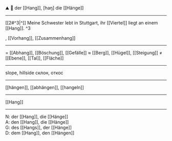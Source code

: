 
⛰️ 🔵 der [[Hang]], [haŋ]
die [[Hänge]]

---
[[2#^3|^]] Meine Schwester lebt in Stuttgart, ihr [[Viertel]] liegt an einem [[Hang]]. ^3

, [[Vorhang]], [[Zusammenhang]]

---
= [[Abhang]], [[Böschung]], [[Gefälle]]
≈ [[Berg]], [[Hügel]], [[Steigung]]
≠ [[Ebene]], [[Tal]], [[Fläche]]

---
slope, hillside
склон, откос

---
[[hängen]], [[abhängen]], [[hangeln]]

---
[[Hang]]


---
N: der [[Hang]], die [[Hänge]]  
A: den [[Hang]], die [[Hänge]]  
G: des [[Hangs]], der [[Hänge]]  
D: dem [[Hang]], den [[Hängen]]

